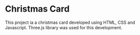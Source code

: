 # Christmas Card
This project ia a christmas card developed using HTML, CSS and Javascript.
Three.js library was used for this development.
